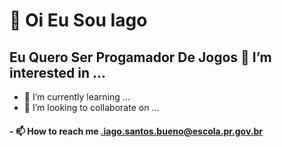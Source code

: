 # 👋 Oi Eu Sou Iago 
## Eu Quero Ser Progamador De Jogos 👀 I’m interested in ...
- 🌱 I’m currently learning ...
- 💞️ I’m looking to collaborate on ...
#### - 📫 How to reach me .iago.santos.bueno@escola.pr.gov.br

<!---
iagosantosbu/iagosantosbu is a ✨ special ✨ repository because its `README.md` (this file) appears on your GitHub profile.
You can click the Preview link to take a look at your changes.
--->
